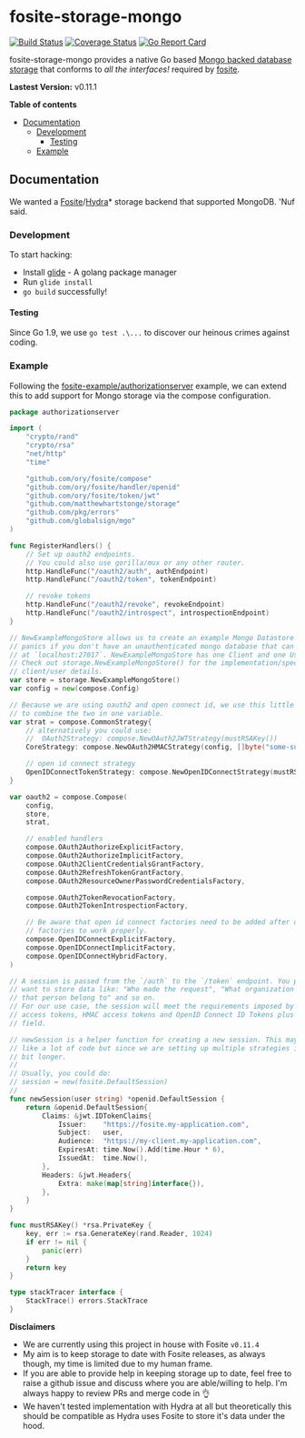 # fosite-storage-mongo
[![Build Status](https://travis-ci.org/matthewhartstonge/storage.svg?branch=master)](https://travis-ci.org/matthewhartstonge/storage) [![Coverage Status](https://coveralls.io/repos/github/matthewhartstonge/storage/badge.svg?branch=master)](https://coveralls.io/github/matthewhartstonge/storage?branch=master) [![Go Report Card](https://goreportcard.com/badge/github.com/matthewhartstonge/storage)](https://goreportcard.com/report/github.com/matthewhartstonge/storage)

fosite-storage-mongo provides a native Go based [Mongo backed database storage][mgo] 
that conforms to *all the interfaces!* required by [fosite][fosite].

**Lastest Version:** v0.11.1

**Table of contents**
- [Documentation](#documentation)
  - [Development](#development)
    - [Testing](#testing)
  - [Example](#example)

## Documentation
We wanted a [Fosite][fosite]/[Hydra][hydra]* storage backend that supported 
MongoDB. 'Nuf said.

### Development
To start hacking:
* Install [glide][glide] - A golang package manager
* Run `glide install`
* `go build` successfully!

#### Testing
Since Go 1.9, we use `go test .\...` to discover our heinous crimes against 
coding.

### Example
Following the [fosite-example/authorizationserver][fosite-example-server] 
example, we can extend this to add support for Mongo storage via the compose 
configuration.

```go
package authorizationserver

import (
	"crypto/rand"
	"crypto/rsa"
	"net/http"
	"time"

	"github.com/ory/fosite/compose"
	"github.com/ory/fosite/handler/openid"
	"github.com/ory/fosite/token/jwt"
	"github.com/matthewhartstonge/storage"
	"github.com/pkg/errors"
	"github.com/globalsign/mgo"
)

func RegisterHandlers() {
	// Set up oauth2 endpoints. 
	// You could also use gorilla/mux or any other router.
	http.HandleFunc("/oauth2/auth", authEndpoint)
	http.HandleFunc("/oauth2/token", tokenEndpoint)

	// revoke tokens
	http.HandleFunc("/oauth2/revoke", revokeEndpoint)
	http.HandleFunc("/oauth2/introspect", introspectionEndpoint)
}

// NewExampleMongoStore allows us to create an example Mongo Datastore and 
// panics if you don't have an unauthenticated mongo database that can be found 
// at `localhost:27017`. NewExampleMongoStore has one Client and one User. 
// Check out storage.NewExampleMongoStore() for the implementation/specific 
// client/user details.
var store = storage.NewExampleMongoStore()
var config = new(compose.Config)

// Because we are using oauth2 and open connect id, we use this little helper 
// to combine the two in one variable.
var strat = compose.CommonStrategy{
	// alternatively you could use:
	//  OAuth2Strategy: compose.NewOAuth2JWTStrategy(mustRSAKey())
	CoreStrategy: compose.NewOAuth2HMACStrategy(config, []byte("some-super-cool-secret-that-nobody-knows")),

	// open id connect strategy
	OpenIDConnectTokenStrategy: compose.NewOpenIDConnectStrategy(mustRSAKey()),
}

var oauth2 = compose.Compose(
	config,
	store,
	strat,

	// enabled handlers
	compose.OAuth2AuthorizeExplicitFactory,
	compose.OAuth2AuthorizeImplicitFactory,
	compose.OAuth2ClientCredentialsGrantFactory,
	compose.OAuth2RefreshTokenGrantFactory,
	compose.OAuth2ResourceOwnerPasswordCredentialsFactory,

	compose.OAuth2TokenRevocationFactory,
	compose.OAuth2TokenIntrospectionFactory,

	// Be aware that open id connect factories need to be added after oauth2 
	// factories to work properly.
	compose.OpenIDConnectExplicitFactory,
	compose.OpenIDConnectImplicitFactory,
	compose.OpenIDConnectHybridFactory,
)

// A session is passed from the `/auth` to the `/token` endpoint. You probably 
// want to store data like: "Who made the request", "What organization does 
// that person belong to" and so on.
// For our use case, the session will meet the requirements imposed by JWT 
// access tokens, HMAC access tokens and OpenID Connect ID Tokens plus a custom 
// field.

// newSession is a helper function for creating a new session. This may look 
// like a lot of code but since we are setting up multiple strategies it is a 
// bit longer.
//
// Usually, you could do:
// session = new(fosite.DefaultSession)
//
func newSession(user string) *openid.DefaultSession {
	return &openid.DefaultSession{
		Claims: &jwt.IDTokenClaims{
			Issuer:    "https://fosite.my-application.com",
			Subject:   user,
			Audience:  "https://my-client.my-application.com",
			ExpiresAt: time.Now().Add(time.Hour * 6),
			IssuedAt:  time.Now(),
		},
		Headers: &jwt.Headers{
			Extra: make(map[string]interface{}),
		},
	}
}

func mustRSAKey() *rsa.PrivateKey {
	key, err := rsa.GenerateKey(rand.Reader, 1024)
	if err != nil {
		panic(err)
	}
	return key
}

type stackTracer interface {
	StackTrace() errors.StackTrace
}
```


**Disclaimers**
* We are currently using this project in house with Fosite `v0.11.4`
* My aim is to keep storage to date with Fosite releases, as always though, my 
    time is limited due to my human frame. 
* If you are able to provide help in keeping storage up to date, feel free to 
    raise a github issue and discuss where you are able/willing to help. I'm 
    always happy to review PRs and merge code in :ok_hand:
* We haven't tested implementation with Hydra at all but theoretically this 
    should be compatible as Hydra uses Fosite to store it's data under the hood.

[//]: #
    [mgo]: <https://github.com/globalsign/mgo>
    [glide]: <https://glide.sh>
    [fosite]: <https://github.com/ory/fosite> 
    [hydra]: <https://github.com/ory/hydra>
    [fosite-example-server]: <https://github.com/ory/fosite-example/blob/master/authorizationserver/oauth2.go>
